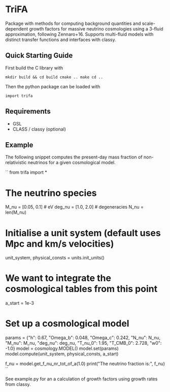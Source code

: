 TriFA
=====

Package with methods for computing background quantities and scale-dependent
growth factors for massive neutrino cosmologies using a 3-fluid approximation,
following Zennaro+16. Supports multi-fluid models with distinct transfer
functions and interfaces with classy.

Quick Starting Guide
--------------------

First build the C library with

``
mkdir build && cd build
cmake ..
make
cd ..
``

Then the python package can be loaded with

``
import trifa
``

Requirements
------------
+ GSL
+ CLASS / classy (optional)

Example
-------

The following snippet computes the present-day mass fraction of
non-relativistic neutrinos for a given cosmological model.

``
from trifa import *

# The neutrino species
M_nu = [0.05, 0.1] # eV
deg_nu = [1.0, 2.0] # degeneracies
N_nu = len(M_nu)

# Initialise a unit system (default uses Mpc and km/s velocities)
unit_system, physical_consts = units.init_units()

# We want to integrate the cosmological tables from this point
a_start = 1e-3

# Set up a cosmological model
params = {"h": 0.67,
          "Omega_b": 0.048,
          "Omega_c": 0.242,
          "N_nu": N_nu,
          "M_nu": M_nu,
          "deg_nu": deg_nu,
          "T_nu_0": 1.95,
          "T_CMB_0": 2.728,
          "w0": -1.0}
model = cosmology.MODEL()
model.set(params)
model.compute(unit_system, physical_consts, a_start)

f_nu = model.get_f_nu_nr_tot_of_a(1.0)
print("The neutrino fraction is:", f_nu)
``

See example.py for an a calculation of growth factors using growth rates
from classy.
